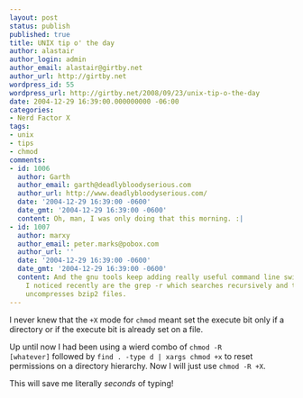 ```yaml
---
layout: post
status: publish
published: true
title: UNIX tip o' the day
author: alastair
author_login: admin
author_email: alastair@girtby.net
author_url: http://girtby.net
wordpress_id: 55
wordpress_url: http://girtby.net/2008/09/23/unix-tip-o-the-day
date: 2004-12-29 16:39:00.000000000 -06:00
categories:
- Nerd Factor X
tags:
- unix
- tips
- chmod
comments:
- id: 1006
  author: Garth
  author_email: garth@deadlybloodyserious.com
  author_url: http://www.deadlybloodyserious.com/
  date: '2004-12-29 16:39:00 -0600'
  date_gmt: '2004-12-29 16:39:00 -0600'
  content: Oh, man, I was only doing that this morning. :|
- id: 1007
  author: marxy
  author_email: peter.marks@pobox.com
  author_url: ''
  date: '2004-12-29 16:39:00 -0600'
  date_gmt: '2004-12-29 16:39:00 -0600'
  content: And the gnu tools keep adding really useful command line switches, two
    I noticed recently are the grep -r which searches recursively and tar -j that
    uncompresses bzip2 files.
---
```

I never knew that the `+X` mode for `chmod` meant set the execute bit only if a directory or if the execute bit is already set on a file.

Up until now I had been using a wierd combo of <code>chmod -R [whatever]</em></code> followed by `find . -type d | xargs chmod +x` to reset permissions on a directory hierarchy. Now I will just use `chmod -R +X`.

This will save me literally <em>seconds</em> of typing!
